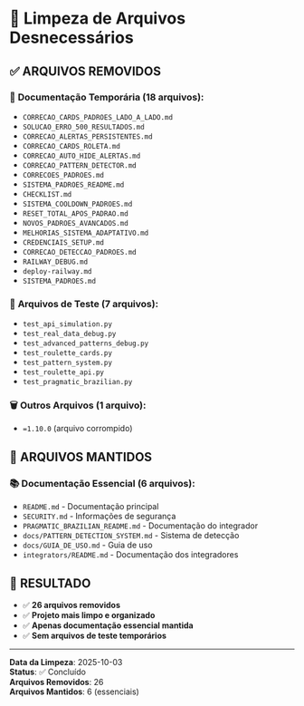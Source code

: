 # 🧹 Limpeza de Arquivos Desnecessários

## ✅ **ARQUIVOS REMOVIDOS**

### 📄 **Documentação Temporária (18 arquivos):**

- `CORRECAO_CARDS_PADROES_LADO_A_LADO.md`
- `SOLUCAO_ERRO_500_RESULTADOS.md`
- `CORRECAO_ALERTAS_PERSISTENTES.md`
- `CORRECAO_CARDS_ROLETA.md`
- `CORRECAO_AUTO_HIDE_ALERTAS.md`
- `CORRECAO_PATTERN_DETECTOR.md`
- `CORRECOES_PADROES.md`
- `SISTEMA_PADROES_README.md`
- `CHECKLIST.md`
- `SISTEMA_COOLDOWN_PADROES.md`
- `RESET_TOTAL_APOS_PADRAO.md`
- `NOVOS_PADROES_AVANCADOS.md`
- `MELHORIAS_SISTEMA_ADAPTATIVO.md`
- `CREDENCIAIS_SETUP.md`
- `CORRECAO_DETECCAO_PADROES.md`
- `RAILWAY_DEBUG.md`
- `deploy-railway.md`
- `SISTEMA_PADROES.md`

### 🧪 **Arquivos de Teste (7 arquivos):**

- `test_api_simulation.py`
- `test_real_data_debug.py`
- `test_advanced_patterns_debug.py`
- `test_roulette_cards.py`
- `test_pattern_system.py`
- `test_roulette_api.py`
- `test_pragmatic_brazilian.py`

### 🗑️ **Outros Arquivos (1 arquivo):**

- `=1.10.0` (arquivo corrompido)

## 📁 **ARQUIVOS MANTIDOS**

### 📚 **Documentação Essencial (6 arquivos):**

- `README.md` - Documentação principal
- `SECURITY.md` - Informações de segurança
- `PRAGMATIC_BRAZILIAN_README.md` - Documentação do integrador
- `docs/PATTERN_DETECTION_SYSTEM.md` - Sistema de detecção
- `docs/GUIA_DE_USO.md` - Guia de uso
- `integrators/README.md` - Documentação dos integradores

## 🎯 **RESULTADO**

- ✅ **26 arquivos removidos**
- ✅ **Projeto mais limpo e organizado**
- ✅ **Apenas documentação essencial mantida**
- ✅ **Sem arquivos de teste temporários**

---

**Data da Limpeza**: 2025-10-03  
**Status**: ✅ Concluído  
**Arquivos Removidos**: 26  
**Arquivos Mantidos**: 6 (essenciais)
